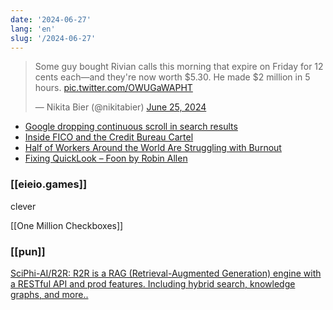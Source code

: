 ```yaml
---
date: '2024-06-27'
lang: 'en'
slug: '/2024-06-27'
---
```


<blockquote class="twitter-tweet"><p lang="en" dir="ltr">Some guy bought Rivian calls this morning that expire on Friday for 12 cents each—and they&#39;re now worth $5.30. He made $2 million in 5 hours. <a href="https://t.co/OWUGaWAPHT">pic.twitter.com/OWUGaWAPHT</a></p>&mdash; Nikita Bier (@nikitabier) <a href="https://twitter.com/nikitabier/status/1805717030643097643?ref_src=twsrc%5Etfw">June 25, 2024</a></blockquote>

- [Google dropping continuous scroll in search results](https://searchengineland.com/google-dropping-continuous-scroll-in-search-results-443529)
- [Inside FICO and the Credit Bureau Cartel](https://www.thebignewsletter.com/p/inside-fico-and-the-credit-bureau)
- [Half of Workers Around the World Are Struggling with Burnout](https://www.bcg.com/press/11june2024-half-of-workers-around-the-world-struggling-with-burnout)
- [Fixing QuickLook – Foon by Robin Allen](https://foon.uk/fixing-quicklook/)

### [[eieio.games]]

clever

[[One Million Checkboxes]]

### [[pun]]

[SciPhi-AI/R2R: R2R is a RAG (Retrieval-Augmented Generation) engine with a RESTful API and prod features. Including hybrid search, knowledge graphs, and more..](https://github.com/SciPhi-AI/R2R)
